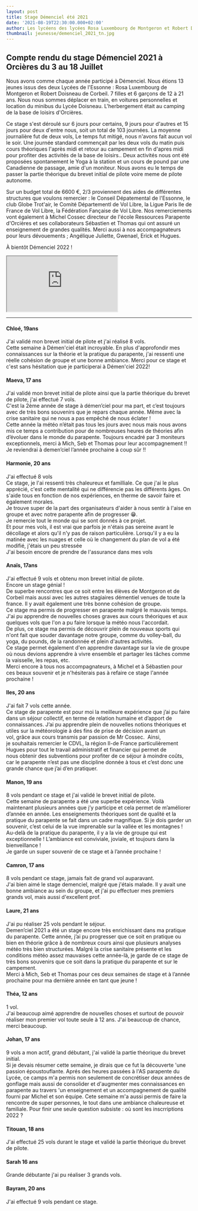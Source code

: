 ```yaml
---
layout: post
title: Stage Démenciel été 2021
date: '2021-08-19T22:30:00.000+02:00'
author: Les lycéens des lycées Rosa Luxembourg de Montgeron et Robert Doisneau de Corbeil
thumbnail: jeunesse/demenciel_2021_tn.jpg
---
```


## Compte rendu du stage Démenciel 2021 à Orcières du 3 au 18 Juillet

Nous avons comme chaque année participé à Démenciel. Nous étions 13 jeunes issus des deux Lycées de l'Essonne :
Rosa Luxembourg de Montgeron et Robert Doisneau de Corbeil.
7 filles et 6 garçons de 12 à 21 ans. Nous nous sommes déplacer en train, en voitures personnelles et location du
minibus du Lycée Doisneau. L'herbergement était au camping de la base de loisirs d'Orcières.

Ce stage s'est déroulé sur 6 jours pour certains, 9 jours pour d'autres et 15 jours pour deux d'entre nous, soit un
total de 103 journées. La moyenne journalière fut de deux vols, Le temps fut mitigé, nous n'avons fait aucun vol le soir.
Une journée standard commençait par les deux vols du matin puis cours théoriques l'après midi et retour au campement en
fin d'apres midi pour profiter des activités de la base de loisirs.. Deux activités nous ont été proposées spontanement
le Yoga à la station et un cours de pound par une Canadienne de passage, amie d'un moniteur. Nous avons eu le temps de
passer la partie théorique du brevet initial de pilote voire meme de pilote autonome.

Sur un budget total de 6600 €, 2/3 proviennent des aides de différentes structures que voulons remercier : le Conseil
Dépatemental de l'Essonne, le club Globe Trot'air, le Comité Départementl de Vol Libre, la Ligue Paris Ile de France de
Vol Libre, la Fédération Fançaise de Vol Libre. Nos remerciements vont également à Michel Cossec directeur de l'école
Ressources Parapente d'Orcières et ses collaborateurs Sébastien et Thomas qui ont assuré un enseignement de grandes
qualités. Merci aussi à nos accompagnateurs pour leurs dévouements ; Angélique Juliette, Gwenael, Erick et Hugues.

À bientôt Démenciel 2022 !

<div class="ratio ratio-4x3">
  <iframe src="https://drive.google.com/file/d/1ZHOr24Ono1ZSMcG6PBNgzAv5gtnGSECT/preview" title="YouTube video" allowfullscreen></iframe>
</div>

----

#### **Chloé**, 19ans
J'ai validé mon brevet initial de pilote et j'ai réalisé 8 vols.  
Cette semaine à Démen'ciel était incroyable. En plus d'approfondir mes connaissances sur la théorie et la pratique du
parapente, j'ai ressenti une réelle cohésion de groupe et une bonne ambiance. Merci pour ce stage et c'est sans
hésitation que je participerai à Démen'ciel 2022!

#### **Maeva**, 17 ans
J'ai validé mon brevet initial de pilote ainsi que la partie théorique du brevet de pilote, j'ai effectué 7 vols.  
C'est la 2ème année de stage à démen’ciel pour ma part, et c’est toujours avec de très bons souvenirs que je repars
chaque année. Même avec la crise sanitaire qui ne nous a pas empêché de nous éclater !  
Cette année la météo n’était pas tous les jours avec nous mais nous avons mis ce temps a contribution pour de nombreuses
heures de théories afin d’évoluer dans le monde du parapente. Toujours encadré par 3 moniteurs exceptionnels, merci à
Mich, Seb et Thomas pour leur accompagnement !!  
Je reviendrai à demen’ciel l’année prochaine à coup sûr !!

#### **Harmonie**, 20 ans
J'ai effectué 8 vols  
Ce stage, je l'ai ressenti très chaleureux et familliale. Ce que j'ai le plus apprécié, c'est cette mentalité qui ne
différencie pas les différents âges. On s'aide tous en fonction de nos expériences, en therme de savoir faire et
également morales.  
Je trouve super de la part des organisateurs d'aider à nous sentir à l'aise en groupe et avec notre parapente afin de
progresser 😁.  
Je remercie tout le monde qui se sont donnés à ce projet.  
Et pour mes vols, il est vrai que parfois je n'étais pas sereine avant le décollage et alors qu'il n'y pas de raison
particulière. Lorsqu'il y a eu la matinée avec les nuages et celle où le changement du plan de vol a été modifié,
j'étais un peu stressée  
J'ai besoin encore de prendre de l'assurance dans mes vols

#### **Anaïs**, 17ans
J'ai effectué 9 vols et obtenu mon brevet initial de pilote.  
Encore un stage génial !  
De superbe rencontres que ce soit entre les élèves de Montgeron et de Corbeil mais aussi avec les autres stagiaires
démentiel venues de toute la france. Il y avait également une très bonne cohésion de groupe.  
Ce stage ma permis de progresser en parapente malgré le mauvais temps. J'ai pu apprendre de nouvelles choses graves aux
cours théoriques et aux quelques vols que l'on a pu faire lorsque la météo nous l'accordait.  
De plus, ce stage ma permis de découvrir plein de nouveaux sports qui n'ont fait que souder davantage notre groupe,
comme du volley-ball, du yoga, du pounds, de la randonnée et plein d'autres activités.  
Ce stage permet également d'en apprendre davantage sur la vie de groupe où nous devions apprendre à vivre ensemble et
partager les tâches comme la vaisselle, les repas, etc.  
Merci encore à tous nos accompagnateurs, à Michel et à Sébastien pour ces beaux souvenir et je n'hésiterais pas à
refaire ce stage l'année prochaine !

#### **Iles**, 20 ans
J'ai fait 7 vols cette année.  
Ce stage de parapente est pour moi la meilleure expérience que j’ai pu faire dans un séjour collectif, en terme de
relation humaine et d’apport de connaissances. J’ai pu apprendre plein de nouvelles notions théoriques et utiles sur
la météorologie à des fins de prise de décision avant un vol, grâce aux cours transmis par passion de Mr Cossec.
 Ainsi, je souhaitais remercier le CDVL, la région Il-de France particulièrement Hugues pour tout le travail
administratif et financier qui permet de nous obtenir des subventions pour profiter de ce séjour à moindre coûts, car le
parapente n’est pas une discipline donnée à tous et c’est donc une grande chance que j’ai d’en pratiquer.

#### **Manon**, 19 ans
8 vols pendant ce stage et j'ai validé le brevet initial de pilote.  
Cette semaine de parapente a été une superbe expérience. Voilà maintenant plusieurs années que j’y participe et cela
permet de m’améliorer d’année en année. Les enseignements théoriques sont de qualité et la pratique du parapente se fait
dans un cadre magnifique. Si je dois garder un souvenir, c’est celui de la vue imprenable sur la vallée et les
montagnes !  
Au-delà de la pratique du parapente, il y a la vie de groupe qui est exceptionnelle ! L’ambiance est conviviale,
joviale, et toujours dans la bienveillance !  
Je garde un super souvenir de ce stage et à l’année prochaine !

#### **Camron**, 17 ans
8 vols pendant ce stage, jamais fait de grand vol auparavant.  
J'ai bien aimé le stage demenciel, malgré que j'étais malade. Il y avait une bonne ambiance au sein du groupe, et j'ai
pu effectuer mes premiers grands vol, mais aussi d'excellent prof.

#### **Laure**, 21 ans
J'ai pu réaliser 25 vols pendant le séjour.  
Demen’ciel 2021 a été un stage encore très enrichissant dans ma pratique du parapente. Cette année, j’ai pu progresser
que ce soit en pratique ou bien en théorie grâce à de nombreux cours ainsi que plusieurs analyses météo très bien
structurées. Malgré la crise sanitaire présente et les conditions météo assez mauvaises cette année-là, je garde de ce
stage de très bons souvenirs que ce soit dans la pratique du parapente et sur le campement.  
Merci à Mich, Seb et Thomas pour ces deux semaines de stage et à l’année prochaine pour ma dernière année en tant que
jeune !

#### **Théa**, 12 ans
1 vol.  
J'ai beaucoup aimé apprendre de nouvelles choses et surtout de pouvoir réaliser mon premier vol toute seule à 12 ans.
J'ai beaucoup de chance, merci beaucoup.

#### **Johan**, 17 ans
9 vols a mon actif, grand débutant, j'ai validé la partie théorique du brevet initial.  
Si je devais résumer cette semaine, je dirais que ce fut la découverte 'une passion époustouflante. Aprés des heures
passées à l'AS parapente du Lycée, ce camps m'a permis non seulement de concrétiser deux années de gonflage mais aussi
de consolider et d'augmenter mes connaissances en parapente au travers 'un enseignement et un accompagnement de qualité
fourni par Michel et son équipe. Cete semaine m'a aussi permis de faire la rencontre de super personnes, le tout dans
une ambiance chaleureuse et familiale. Pour finir une seule question subsiste : où sont les inscrriptions 2022 ?

#### **Titouan**, 18 ans
J'ai effectué 25 vols durant le stage et validé la partie théorique du brevet de pilote.

#### **Sarah** 16 ans
Grande débutante j'ai pu réaliser 3 grands vols.

#### **Bayram**, 20 ans
J'ai effectué 9 vols pendant ce stage.
